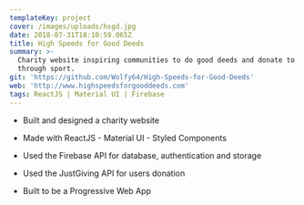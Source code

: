 ```yaml
---
templateKey: project
cover: /images/uploads/hsgd.jpg
date: 2018-07-31T18:10:59.065Z
title: High Speeds for Good Deeds
summary: >-
  Charity website inspiring communities to do good deeds and donate to charity
  through sport.
git: 'https://github.com/Wolfy64/High-Speeds-for-Good-Deeds'
web: 'http://www.highspeedsforgooddeeds.com'
tags: ReactJS | Material UI | Firebase
---
```


- Built and designed a charity website

- Made with ReactJS - Material UI - Styled Components

- Used the Firebase API for database, authentication and storage

- Used the JustGiving API for users donation

- Built to be a Progressive Web App
